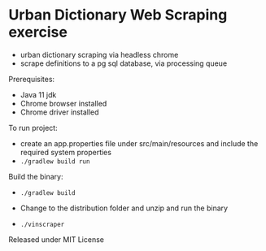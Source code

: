 # Urban Dictionary Web Scraping exercise

- urban dictionary scraping via headless chrome
- scrape definitions to a pg sql database, via processing queue

Prerequisites:
- Java 11 jdk
- Chrome browser installed
- Chrome driver installed

To run project:

- create an app.properties file under src/main/resources and include the required system properties
- `./gradlew build run`

Build the binary:
- `./gradlew build`

- Change to the distribution folder and unzip and run the binary
- `./vinscraper`

Released under MIT License
